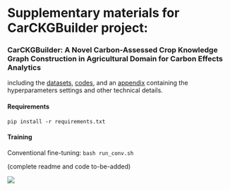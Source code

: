 # Supplementary materials for CarCKGBuilder project: 
### CarCKGBuilder: A Novel Carbon-Assessed Crop Knowledge Graph Construction in Agricultural Domain for Carbon Effects Analytics

including the [datasets](datasets/), [codes](source-code/), and an [appendix](other-materials/Appendix.pdf) containing the hyperparameters settings and other technical details.

#### Requirements
```pip install -r requirements.txt```

#### Training
Conventional fine-tuning: `bash run_conv.sh`

(complete readme and code to-be-added)

![](framework.png)
